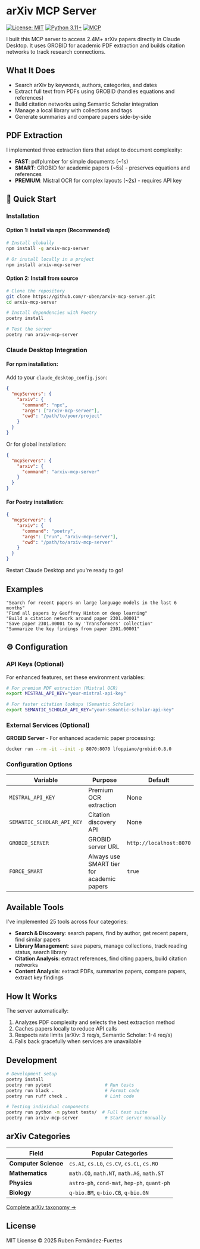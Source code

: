 # arXiv MCP Server

[![License: MIT](https://img.shields.io/badge/License-MIT-yellow.svg)](https://opensource.org/licenses/MIT)
[![Python 3.11+](https://img.shields.io/badge/python-3.11+-blue.svg)](https://www.python.org/downloads/)
[![MCP](https://img.shields.io/badge/MCP-Compatible-green.svg)](https://modelcontextprotocol.io)

I built this MCP server to access 2.4M+ arXiv papers directly in Claude Desktop. It uses GROBID for academic PDF extraction and builds citation networks to track research connections.

## What It Does

- Search arXiv by keywords, authors, categories, and dates
- Extract full text from PDFs using GROBID (handles equations and references)
- Build citation networks using Semantic Scholar integration
- Manage a local library with collections and tags
- Generate summaries and compare papers side-by-side

## PDF Extraction

I implemented three extraction tiers that adapt to document complexity:

- **FAST**: pdfplumber for simple documents (~1s)
- **SMART**: GROBID for academic papers (~5s) - preserves equations and references
- **PREMIUM**: Mistral OCR for complex layouts (~2s) - requires API key

## 🚀 Quick Start

### Installation

#### Option 1: Install via npm (Recommended)

```bash
# Install globally
npm install -g arxiv-mcp-server

# Or install locally in a project
npm install arxiv-mcp-server
```

#### Option 2: Install from source

```bash
# Clone the repository
git clone https://github.com/r-uben/arxiv-mcp-server.git
cd arxiv-mcp-server

# Install dependencies with Poetry
poetry install

# Test the server
poetry run arxiv-mcp-server
```

### Claude Desktop Integration

#### For npm installation:

Add to your `claude_desktop_config.json`:

```json
{
  "mcpServers": {
    "arxiv": {
      "command": "npx",
      "args": ["arxiv-mcp-server"],
      "cwd": "/path/to/your/project"
    }
  }
}
```

Or for global installation:

```json
{
  "mcpServers": {
    "arxiv": {
      "command": "arxiv-mcp-server"
    }
  }
}
```

#### For Poetry installation:

```json
{
  "mcpServers": {
    "arxiv": {
      "command": "poetry",
      "args": ["run", "arxiv-mcp-server"],
      "cwd": "/path/to/arxiv-mcp-server"
    }
  }
}
```

Restart Claude Desktop and you're ready to go!

## Examples

```
"Search for recent papers on large language models in the last 6 months"
"Find all papers by Geoffrey Hinton on deep learning"
"Build a citation network around paper 2301.00001"
"Save paper 2301.00001 to my 'Transformers' collection"
"Summarize the key findings from paper 2301.00001"
```

## ⚙️ Configuration

### API Keys (Optional)

For enhanced features, set these environment variables:

```bash
# For premium PDF extraction (Mistral OCR)
export MISTRAL_API_KEY="your-mistral-api-key"

# For faster citation lookups (Semantic Scholar)
export SEMANTIC_SCHOLAR_API_KEY="your-semantic-scholar-api-key"
```

### External Services (Optional)

**GROBID Server** - For enhanced academic paper processing:

```bash
docker run --rm -it --init -p 8070:8070 lfoppiano/grobid:0.8.0
```

### Configuration Options

| Variable | Purpose | Default |
|----------|---------|---------|
| `MISTRAL_API_KEY` | Premium OCR extraction | None |
| `SEMANTIC_SCHOLAR_API_KEY` | Citation discovery API | None |
| `GROBID_SERVER` | GROBID server URL | `http://localhost:8070` |
| `FORCE_SMART` | Always use SMART tier for academic papers | `true` |

## Available Tools

I've implemented 25 tools across four categories:

- **Search & Discovery**: search papers, find by author, get recent papers, find similar papers
- **Library Management**: save papers, manage collections, track reading status, search library
- **Citation Analysis**: extract references, find citing papers, build citation networks
- **Content Analysis**: extract PDFs, summarize papers, compare papers, extract key findings

## How It Works

The server automatically:
1. Analyzes PDF complexity and selects the best extraction method
2. Caches papers locally to reduce API calls
3. Respects rate limits (arXiv: 3 req/s, Semantic Scholar: 1-4 req/s)
4. Falls back gracefully when services are unavailable



## Development

```bash
# Development setup
poetry install
poetry run pytest                    # Run tests
poetry run black .                   # Format code  
poetry run ruff check .              # Lint code

# Testing individual components
poetry run python -m pytest tests/  # Full test suite
poetry run arxiv-mcp-server          # Start server manually
```

## arXiv Categories

| Field | Popular Categories |
|-------|-------------------|
| **Computer Science** | `cs.AI`, `cs.LG`, `cs.CV`, `cs.CL`, `cs.RO` |
| **Mathematics** | `math.CO`, `math.NT`, `math.AG`, `math.ST` |
| **Physics** | `astro-ph`, `cond-mat`, `hep-ph`, `quant-ph` |
| **Biology** | `q-bio.BM`, `q-bio.CB`, `q-bio.GN` |

[Complete arXiv taxonomy →](https://arxiv.org/category_taxonomy)


## License

MIT License © 2025 Ruben Fernández-Fuertes

